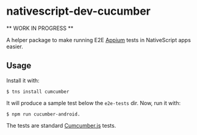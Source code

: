 # nativescript-dev-cucumber
** WORK IN PROGRESS **

A helper package to make running E2E [Appium](http://appium.io) tests in NativeScript apps easier.

## Usage

Install it with:

`$ tns install cumcumber`

It will produce a sample test below the `e2e-tests` dir. Now, run it with:

```
$ npm run cucumber-android.
```

The tests are standard [Cumcumber.js](https://cucumber.io/docs/reference/javascript) tests.

